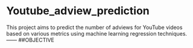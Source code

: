 # Youtube_adview_prediction
This project aims to predict the number of adviews for YouTube videos based on various metrics using machine learning regression techniques.
—— ##OBJECTIVE
